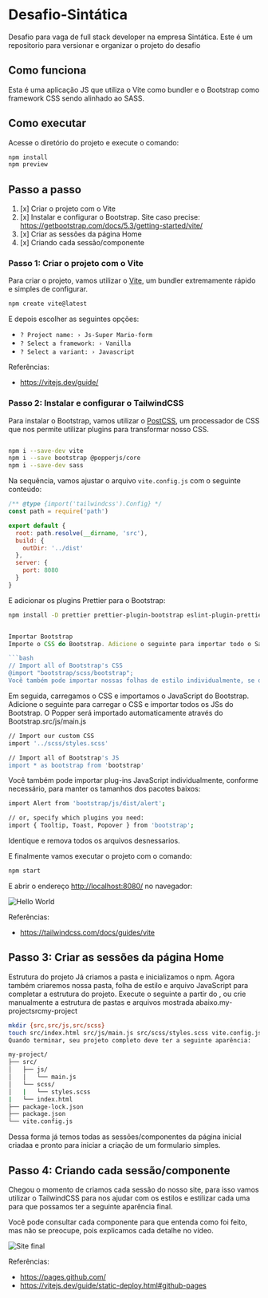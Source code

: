 # Desafio-Sintática
Desafio para vaga de full stack developer na empresa Sintática.
Este é um repositorio para versionar e organizar o projeto do desafio 

## Como funciona

Esta é uma aplicação JS que utiliza o Vite como bundler e o Bootstrap como framework CSS sendo alinhado ao SASS.

## Como executar

Acesse o diretório do projeto e execute o comando:

```bash
npm install
npm preview
```

## Passo a passo

1. [x] Criar o projeto com o Vite
2. [x] Instalar e configurar o Bootstrap. Site caso precise: https://getbootstrap.com/docs/5.3/getting-started/vite/
3. [x] Criar as sessões da página Home
4. [x] Criando cada sessão/componente


### Passo 1: Criar o projeto com o Vite

Para criar o projeto, vamos utilizar o [Vite](https://vitejs.dev/), um bundler extremamente rápido e simples de configurar.

```bash
npm create vite@latest
```

E depois escolher as seguintes opções:

- `? Project name: › Js-Super Mario-form`
- `? Select a framework: › Vanilla`
- `? Select a variant: › Javascript`

Referências:

- <https://vitejs.dev/guide/>

### Passo 2: Instalar e configurar o TailwindCSS

Para instalar o Bootstrap, vamos utilizar o [PostCSS](https://postcss.org/), um processador de CSS que nos permite utilizar plugins para transformar nosso CSS.

```bash

npm i --save-dev vite
npm i --save bootstrap @popperjs/core
npm i --save-dev sass

```

Na sequência, vamos ajustar o arquivo `vite.config.js` com o seguinte conteúdo:

```js
/** @type {import('tailwindcss').Config} */
const path = require('path')

export default {
  root: path.resolve(__dirname, 'src'),
  build: {
    outDir: '../dist'
  },
  server: {
    port: 8080
  }
}
```

E adicionar os plugins Prettier para o Bootstrap:

```bash
npm install -D prettier prettier-plugin-bootstrap eslint-plugin-prettier
```



```js

Importar Bootstrap 
Importe o CSS do Bootstrap. Adicione o seguinte para importar todo o Sass de origem do Bootstrap.src/scss/styles.scss

```bash
// Import all of Bootstrap's CSS
@import "bootstrap/scss/bootstrap";
Você também pode importar nossas folhas de estilo individualmente, se desejar.
```

Em seguida, carregamos o CSS e importamos o JavaScript do Bootstrap. Adicione o seguinte para carregar o CSS e importar todos os JSs do Bootstrap. O Popper será importado automaticamente através do Bootstrap.src/js/main.js

```bash
// Import our custom CSS
import '../scss/styles.scss'
```

```bash
// Import all of Bootstrap's JS
import * as bootstrap from 'bootstrap'
```

Você também pode importar plug-ins JavaScript individualmente, conforme necessário, para manter os tamanhos dos pacotes baixos:

```bash
import Alert from 'bootstrap/js/dist/alert';

// or, specify which plugins you need:
import { Tooltip, Toast, Popover } from 'bootstrap';
```

 Identique e remova todos os arquivos desnessarios.

E finalmente vamos executar o projeto com o comando:

```bash
npm start
```

E abrir o endereço [http://localhost:8080/](http://localhost:8080/) no navegador:

![Hello World](./docs/images/hello-world.png)

Referências:

- [<https://tailwindcss.com/docs/guides/vite>](https://getbootstrap.com/docs/5.3/getting-started/vite/)

## Passo 3: Criar as sessões da página Home

Estrutura do projeto 
Já criamos a pasta e inicializamos o npm. Agora também criaremos nossa pasta, folha de estilo e arquivo JavaScript para completar a estrutura do projeto. Execute o seguinte a partir do , ou crie manualmente a estrutura de pastas e arquivos mostrada abaixo.my-projectsrcmy-project

```bash
mkdir {src,src/js,src/scss}
touch src/index.html src/js/main.js src/scss/styles.scss vite.config.js
Quando terminar, seu projeto completo deve ter a seguinte aparência:
```

```bash
my-project/
├── src/
│   ├── js/
│   │   └── main.js
│   └── scss/
│   |   └── styles.scss
|   └── index.html
├── package-lock.json
├── package.json
└── vite.config.js
```

Dessa forma já temos todas as sessões/componentes da página inicial criadaa e pronto para iniciar a criação de um formulario simples.

## Passo 4: Criando cada sessão/componente

Chegou o momento de criamos cada sessão do nosso site, para isso vamos utilizar o TailwindCSS para nos ajudar com os estilos e estilizar cada uma para que possamos ter a seguinte aparência final.

Você pode consultar cada componente para que entenda como foi feito, mas não se preocupe, pois explicamos cada detalhe no vídeo.

![Site final](./docs/images/site-final.png)

Referências:

- <https://pages.github.com/>
- <https://vitejs.dev/guide/static-deploy.html#github-pages>
